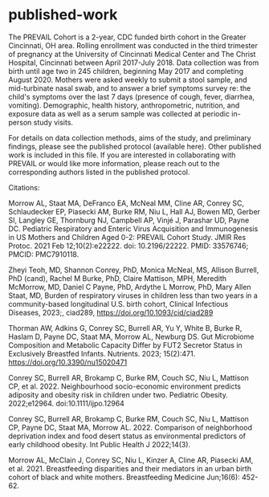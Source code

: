# published-work
The PREVAIL Cohort is a 2-year, CDC funded birth cohort in the Greater Cincinnati, OH area. Rolling enrollment was conducted in the third trimester of pregnancy at the University of Cincinnati Medical Center and The Christ Hospital, Cincinnati between April 2017-July 2018. Data collection was from birth until age two in 245 children, beginning May 2017 and completing August 2020. Mothers were asked weekly to submit a stool sample, and mid-turbinate nasal swab, and to answer a brief symptoms survey re: the child's symptoms over the last 7 days (presence of cough, fever, diarrhea, vomiting). Demographic, health history, anthropometric, nutrition, and exposure data as well as a serum sample was collected at periodic in-person study visits. 

For details on data collection methods, aims of the study, and preliminary findings, please see the published protocol (available here). Other published work is included in this file. If you are interested in collaborating with PREVAIL or would like more information, please reach out to the corresponding authors listed in the published protocol.

Citations: 
 
Morrow AL, Staat MA, DeFranco EA, McNeal MM, Cline AR, Conrey SC, Schlaudecker EP, Piasecki AM, Burke RM, Niu L, Hall AJ, Bowen MD, Gerber SI, Langley GE, Thornburg NJ, Campbell AP, Vinjé J, Parashar UD, Payne DC. Pediatric Respiratory and Enteric Virus Acquisition and Immunogenesis in US Mothers and Children Aged 0-2: PREVAIL Cohort Study. JMIR Res Protoc. 2021 Feb 12;10(2):e22222. doi: 10.2196/22222. PMID: 33576746; PMCID: PMC7910118.

Zheyi Teoh, MD, Shannon Conrey, PhD, Monica McNeal, MS, Allison Burrell, PhD (cand), Rachel M Burke, PhD, Claire Mattison, MPH, Meredith McMorrow, MD, Daniel C Payne, PhD, Ardythe L Morrow, PhD, Mary Allen Staat, MD, Burden of respiratory viruses in children less than two years in a community-based longitudinal U.S. birth cohort, Clinical Infectious Diseases, 2023;, ciad289, https://doi.org/10.1093/cid/ciad289

Thorman AW, Adkins G, Conrey SC, Burrell AR, Yu Y, White B, Burke R, Haslam D, Payne DC, Staat MA, Morrow AL, Newburg DS. Gut Microbiome Composition and Metabolic Capacity Differ by FUT2 Secretor Status in Exclusively Breastfed Infants. Nutrients. 2023; 15(2):471. https://doi.org/10.3390/nu15020471

Conrey SC, Burrell AR, Brokamp C, Burke RM, Couch SC, Niu L, Mattison CP, et al. 2022. Neighbourhood socio-economic environment predicts adiposity and obesity risk in children under two. Pediatric Obesity. 2022;e12964. doi:10.1111/ijpo.12964

Conrey SC, Burrell AR, Brokamp C, Burke RM, Couch SC, Niu L, Mattison CP, Payne DC, Staat MA, Morrow AL. 2022. Comparison of neighborhood deprivation index and food desert status as environmental predictors of early childhood obesity. Int Public Health J 2022;14(3). 

Morrow AL, McClain J, Conrey SC, Niu L, Kinzer A, Cline AR, Piasecki AM, et al. 2021. Breastfeeding disparities and their mediators in an urban birth cohort of black and white mothers. Breastfeeding Medicine Jun;16(6): 452-62. 
